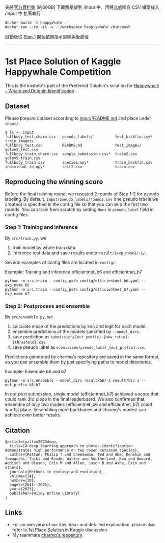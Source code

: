 先將[官方資料集](https://www.kaggle.com/c/happy-whale-and-dolphin/data) (約60GB) 下載解壓放到 /input 中，再將[此處](https://github.com/tyamaguchi17/kaggle-happywhale-1st-place-solution-charmq/tree/master/happywhale_data)所有 CSV 檔案放入 /input 中
接著執行 
```
docker build -t happywhale .`
docker run --rm -it -v .:/workspace happlywhale /bin/bash
```
啟動後從 [Step 1](https://github.com/tyamaguchi17/kaggle-happywhale-1st-place-solution-charmq/tree/master/happywhale_data) 開始依照指示訓練與後處理

----------
# 1st Place Solution of Kaggle Happywhale Competition
This is the knshnb's part of the Preferred Dolphin's solution for [Happywhale - Whale and Dolphin Identification](https://www.kaggle.com/competitions/happy-whale-and-dolphin).

## Dataset
Please prepare dataset according to [input/README.md](input/README.md) and place under `input/`.
```
$ ls -F input
fullbody_test_charm.csv   pseudo_labels/          test_backfin.csv*  train_images/
fullbody_test.csv         README.md               test_images/       yolov5_test.csv
fullbody_train_charm.csv  sample_submission.csv*  train2.csv         yolov5_train.csv
fullbody_train.csv        species.npy*            train_backfin.csv
individual_id.npy*        test2.csv               train.csv
```

## Reproducing the winning score
Before the final training round, we repeated 2 rounds of Step 1-2 for pseudo labeling.
By default, `input/pseudo_labels/round2.csv` (the pseudo labels we created) is specified in the config file so that you can skip the first two rounds.
You can train from scratch by setting `None` in `pseudo_label` field in config files.

### Step 1: Training and inference
By `src/train.py`, we
1. train model by whole train data.
2. inference test data and save results under `result/{exp_name}/-1/`.

Several examples of config files are located in `config/`.

Example: Training and inference efficientnet_b6 and efficientnet_b7
```
python -m src.train --config_path config/efficientnet_b6.yaml --exp_name b6
python -m src.train --config_path config/efficientnet_b7.yaml --exp_name b7
```

### Step 2: Postprocess and ensemble
By `src/ensemble.py`, we
1. calculate mean of the predictions by knn and logit for each model.
2. ensemble predictions of the models specified by `--model_dirs`.
3. save prediction as `submission/{out_prefix}-{new_ratio}-{threshold}.csv`.
4. save pseudo label as `submission/pseudo_label_{out_prefix}.csv`.

Predictions generated by charmq's repository are saved in the same format, so you can ensemble them by just specifying paths to model directories.

Example: Ensemble b6 and b7
```
python -m src.ensemble --model_dirs result/b6/-1 result/b7/-1 --out_prefix b6-b7
```

In our post submission, single model (efficientnet_b7) achieved a score that could rank 3rd place in the final leaderboard.
We also confirmed that ensemble of only two models (efficientnet_b6 and efficientnet_b7) could win 1st place.
Ensembling more backbones and charmq's modesl can achieve even better results.

## Citation
```
@article{patton2023deep,
  title={A deep learning approach to photo--identification demonstrates high performance on two dozen cetacean species},
  author={Patton, Philip T and Cheeseman, Ted and Abe, Kenshin and Yamaguchi, Taiki and Reade, Walter and Southerland, Ken and Howard, Addison and Oleson, Erin M and Allen, Jason B and Ashe, Erin and others},
  journal={Methods in ecology and evolution},
  volume={14},
  number={10},
  pages={2611--2625},
  year={2023},
  publisher={Wiley Online Library}
}
```

## Links
- For an overview of our key ideas and detailed explanation, please also refer to [1st Place Solution](https://www.kaggle.com/competitions/happy-whale-and-dolphin/discussion/320192) in Kaggle discussion.
- My teammate [charmq's repository](https://github.com/tyamaguchi17/kaggle-happywhale-1st-place-solution-charmq).
